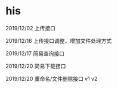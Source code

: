 # his

2019/12/02  上传接口

2019/12/16 上传接口调整，增加文件处理方式

2019/12/17 简易查询接口

2019/12/20 简易下载接口

2019/12/20 重命名/文件删除接口 v1 v2